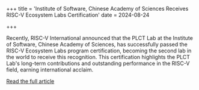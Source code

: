 +++
title = 'Institute of Software, Chinese Academy of Sciences Receives RISC-V Ecosystem Labs Certification'
date = 2024-08-24

+++

Recently, RISC-V International announced that the PLCT Lab at the Institute of Software, Chinese Academy of Sciences, has successfully passed the RISC-V Ecosystem Labs program certification, becoming the second lab in the world to receive this recognition. This certification highlights the PLCT Lab's long-term contributions and outstanding performance in the RISC-V field, earning international acclaim.

[Read the full article](https://mp.weixin.qq.com/s/aBCR7W7baqcIy3GMAXN5hQ)